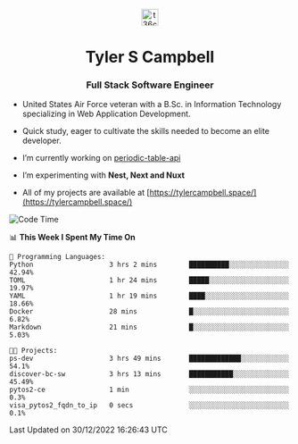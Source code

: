 <p align="center">
<a href="https://www.linkedin.com/in/t36campbell" target="blank"><img align="center" src="https://ik.imagekit.io/t36campbell/Portfolio/linkedin.png.original_m8bbGgPh6.png" alt="t36campbell" height="30" width="30" /></a>
</p>
<h1 align="center">Tyler S Campbell</h1>
<h3 align="center">Full Stack Software Engineer</h3>

* United States Air Force veteran with a B.Sc. in Information Technology specializing in Web Application Development. 

* Quick study, eager to cultivate the skills needed to become an elite developer.

* I’m currently working on [periodic-table-api](https://github.com/t36campbell/periodic-table-api)

* I’m experimenting with **Nest, Next and Nuxt**

* All of my projects are available at [https://tylercampbell.space/](https://tylercampbell.space/)

<!--START_SECTION:waka-->
![Code Time](http://img.shields.io/badge/Code%20Time-2%2C064%20hrs%2051%20mins-blue)

📊 **This Week I Spent My Time On** 

```text
💬 Programming Languages: 
Python                   3 hrs 2 mins        ██████████░░░░░░░░░░░░░░░   42.94% 
TOML                     1 hr 24 mins        █████░░░░░░░░░░░░░░░░░░░░   19.97% 
YAML                     1 hr 19 mins        ████░░░░░░░░░░░░░░░░░░░░░   18.66% 
Docker                   28 mins             █░░░░░░░░░░░░░░░░░░░░░░░░   6.82% 
Markdown                 21 mins             █░░░░░░░░░░░░░░░░░░░░░░░░   5.03%

🐱‍💻 Projects: 
ps-dev                   3 hrs 49 mins       █████████████░░░░░░░░░░░░   54.1% 
discover-bc-sw           3 hrs 13 mins       ███████████░░░░░░░░░░░░░░   45.49% 
pytos2-ce                1 min               ░░░░░░░░░░░░░░░░░░░░░░░░░   0.3% 
visa_pytos2_fqdn_to_ip   0 secs              ░░░░░░░░░░░░░░░░░░░░░░░░░   0.1%

```


 Last Updated on 30/12/2022 16:26:43 UTC
<!--END_SECTION:waka-->
